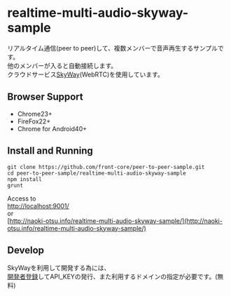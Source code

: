 # realtime-multi-audio-skyway-sample
リアルタイム通信(peer to peer)して、複数メンバーで音声再生するサンプルです。  
他のメンバーが入ると自動接続します。  
クラウドサービス[SkyWay](http://nttcom.github.io/skyway/)(WebRTC)を使用しています。  

## Browser Support
* Chrome23+
* FireFox22+
* Chrome for Android40+

## Install and Running
```
git clone https://github.com/front-core/peer-to-peer-sample.git
cd peer-to-peer-sample/realtime-multi-audio-skyway-sample
npm install
grunt
```
Access to  
[http://localhost:9001/](http://localhost:9001/)  
or  
[http://naoki-otsu.info/realtime-multi-audio-skyway-sample/](http://naoki-otsu.info/realtime-multi-audio-skyway-sample/)  

## Develop
SkyWayを利用して開発する為には、  
[開発者登録](https://skyway.io/ds/registration/)してAPI_KEYの発行、また利用するドメインの指定が必要です。(無料)  

